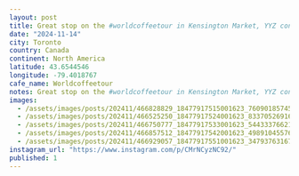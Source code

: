 ```yaml
---
layout: post
title: Great stop on the #worldcoffeetour in Kensington Market, YYZ continues to be amazing.
date: "2024-11-14"
city: Toronto
country: Canada
continent: North America
latitude: 43.6544546
longitude: -79.4018767
cafe_name: Worldcoffeetour
notes: Great stop on the #worldcoffeetour in Kensington Market, YYZ continues to be amazing.
images:
  - /assets/images/posts/202411/466828829_18477917515001623_7609018574565622836_n_17846119977334634.jpg
  - /assets/images/posts/202411/466525250_18477917524001623_8337052691611178070_n_18118505878407994.jpg
  - /assets/images/posts/202411/466750777_18477917533001623_5443337662172147727_n_18043555537927548.jpg
  - /assets/images/posts/202411/466857512_18477917542001623_4989104557680714345_n_18038523098193765.jpg
  - /assets/images/posts/202411/466929057_18477917551001623_3479376316719024249_n_17925807227976142.jpg
instagram_url: "https://www.instagram.com/p/CMrNCyzNC92/"
published: 1
---
```

